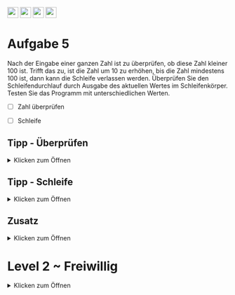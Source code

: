<a href="https://github.com/hshf1/VorlesungC/discussions"><img src="https://img.shields.io/badge/Allgemein-Q%26A-informational?logo=github" height="25"/></a>
<a href="https://github.com/hshf1/VorlesungC/discussions/categories/02_übungsaufgaben"><img src="https://img.shields.io/badge/Übungsaufgaben-Q%26A-informational?logo=c" height="25"/></a>
<a href="https://github.com/hshf1/VorlesungC/discussions/10"><img src="https://img.shields.io/badge/Aufgabe_bewerten-informational?logo=c" height="25"/></a>
<a href="https://moodle.hs-hannover.de/course/view.php?id=20754"><img src="https://img.shields.io/badge/LearnerLab-orange?logo=c" height="25"/></a>

# Aufgabe 5

Nach der Eingabe einer ganzen Zahl ist zu überprüfen, ob diese Zahl kleiner 100 ist.
Trifft das zu, ist die Zahl um 10 zu erhöhen, bis die Zahl mindestens 100 ist, dann kann die Schleife verlassen werden.
Überprüfen Sie den Schleifendurchlauf durch Ausgabe des aktuellen Wertes im Schleifenkörper.
Testen Sie das Programm mit unterschiedlichen Werten.

- [ ] Zahl überprüfen
- [ ] Schleife


## Tipp - Überprüfen
<details>
<summary>Klicken zum Öffnen</summary>

Zur Überprüfung eignen sich ```if``` und ```if else``` Anweisungen gut.

</details>

## Tipp - Schleife
<details>
<summary>Klicken zum Öffnen</summary>

Da für diese Aufgabe nur eine Zahl benötigt wird, kann das Abbruchkriterium hier >=100 direkt in die Schleife eingebunden werden. Dabei ist es egal, ob Sie eine for, while oder do-while Schleife verwenden.
  
</details>

## Zusatz
<details>
<summary>Klicken zum Öffnen</summary>

Erweitern Sie ihr Programm so, dass bei Eingabe einer Zahl größer 100 eine Fehlermeldung erscheint und das Programm wiederholt wird.

</details>

# Level 2 ~ Freiwillig
<details>
<summary>Klicken zum Öffnen</summary>
  
 Sie merken: Das Endergebnis der Zahlen liegt immer zwischen 100 und 109. 
 Das Programm soll nun so angepasst werden, dass größere Zahlen als 110 in 10er Schritten verkleinert werden bis auch diese in den Bereich fallen. Das Programm soll jedoch trotzdem für Zahlen unter 100 so arbeiten wie vorher. 
  
  
  </details>
